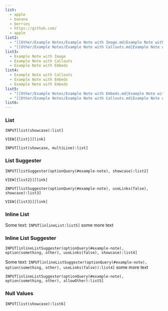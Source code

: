 ```yaml
---
list:
  - apple
  - banana
  - berries
  - https://github.com/
  - apple
list2:
  - "[[Other/Example Notes/Example Note with Image.md|Example Note with Image]]"
  - "[[Other/Example Notes/Example Note with Callouts.md|Example Note with Callouts]]"
list3:
  - Example Note with Image
  - Example Note with Callouts
  - Example Note with Embeds
list4:
  - Example Note with Callouts
  - Example Note with Embeds
  - Example Note with Embeds
list5:
  - "[[Other/Example Notes/Example Note with Embeds.md|Example Note with Embeds]]"
  - "[[Other/Example Notes/Example Note with Callouts.md|Example Note with Callouts]]"
list6: 
---
```


### List

```meta-bind
INPUT[list(showcase):list]
```

`VIEW[{list}][link]`

```meta-bind
INPUT[list(showcase, multiLine):list]
```

### List Suggester

```meta-bind
INPUT[listSuggester(optionQuery(#example-note), showcase):list2]
```

`VIEW[{list2}][link]`

```meta-bind
INPUT[listSuggester(optionQuery(#example-note), useLinks(false), showcase):list3]
```

`VIEW[{list3}][link]`

### Inline List

Some text: `INPUT[inlineList:list5]` some more text

### Inline List Suggester

```meta-bind
INPUT[inlineListSuggester(optionQuery(#example-note), option(something, other), useLinks(false), showcase):list4]
```

Some text: `INPUT[inlineListSuggester(optionQuery(#example-note), option(something, other), useLinks(false)):list4]` some more text

`INPUT[inlineListSuggester(optionQuery(#example-note), option(something, other), allowOther):list5]` 

### Null Values

```meta-bind
INPUT[list(showcase):list6]
```